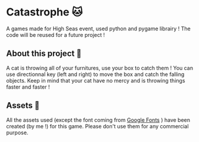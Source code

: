 # Catastrophe 🐱
A games made for High Seas event, used python and pygame librairy ! The code will be reused for a future project !

## About this project 🔨
A cat is throwing all of your furnitures, use your box to catch them !
You can use directionnal key (left and right) to move the box and catch the falling objects. Keep in mind that your cat have no mercy and is throwing things faster and faster !

## Assets 🎨
All the assets used (except the font coming from [Google Fonts](https://fonts.google.com/specimen/Delicious+Handrawn?categoryFilters=Feeling:%2FExpressive%2FCute)  ) have been created (by me !) for this game. Please don't use them for any commercial purpose.
